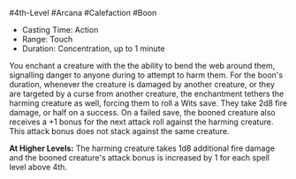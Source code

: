#4th-Level #Arcana #Calefaction #Boon
 
- Casting Time: Action
- Range: Touch
- Duration: Concentration, up to 1 minute  

You enchant a creature with the the ability to bend the web around them, signalling danger to anyone during to attempt to harm them. 
For the boon's duration, whenever the creature is damaged by another creature, or they are targeted by a curse from another creature, the enchantment tethers the harming creature as well, forcing them to roll a Wits save. They take 2d8 fire damage, or half on a success. On a failed save, the booned creature also receives a +1 bonus for the next attack roll against the harming creature. This attack bonus does not stack against the same creature.
 
**At Higher Levels:** The harming creature takes 1d8 additional fire damage and the booned creature's attack bonus is increased by 1 for each spell level above 4th.